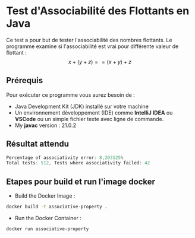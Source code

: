 # Test d'Associabilité des Flottants en Java

Ce test a pour but de tester l'associabilité des nombres flottants. Le programme examine si l'associabilité est vrai pour différente valeur de flottant : $$x+(y+z) == (x+y)+z$$

## Prérequis

Pour exécuter ce programme vous aurez besoin de :
- Java Development Kit (JDK) installé sur votre machine
- Un environnement développement (IDE) comme **IntelliJ IDEA** ou **VSCode** ou un simple fichier texte avec ligne de commande.
- My **javac** version : 21.0.2

## Résultat attendu

```java
Percentage of associativity error: 8,203125%
Total tests: 512, Tests where associativity failed: 42
```

## Etapes pour build et run l'image docker

- Build the Docker Image :
```bash
docker build -t associative-property .
```
- Run the Docker Container :
```bash
docker run associative-property
``` 
